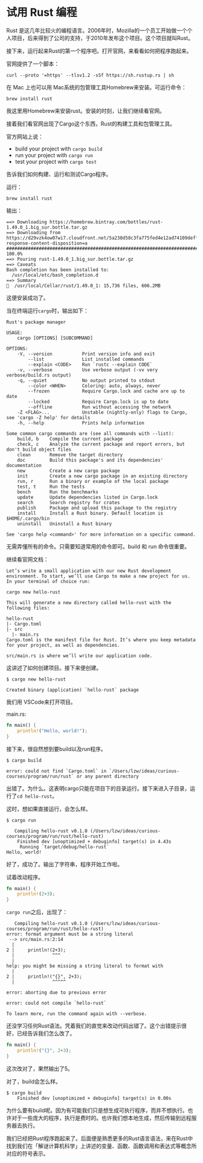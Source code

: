 #  试用 Rust 编程



Rust 是这几年比较火的编程语言。2006年时，Mozilla的一个员工开始做一个个人项目，后来得到了公司的支持，于2010年发布这个项目。这个项目就叫Rust。



接下来，运行起来Rust的第一个程序吧。打开官网，来看看如何把程序跑起来。



官网提供了一个脚本：

```shell
curl --proto '=https' --tlsv1.2 -sSf https://sh.rustup.rs | sh
```



在 Mac 上也可以用 Mac系统的包管理工具Homebrew来安装。可运行命令：

```shell
brew install rust
```



我这里用Homebrew来安装rust。安装的时刻，让我们继续看官网。



接着我们看官网出现了Cargo这个东西，Rust的构建工具和包管理工具。



官方网站上说：



- build your project with `cargo build`
- run your project with `cargo run`
- test your project with `cargo test`



告诉我们如何构建、运行和测试Cargo程序。



运行：



```shell
brew install rust
```



输出：



```shell
==> Downloading https://homebrew.bintray.com/bottles/rust-1.49.0_1.big_sur.bottle.tar.gz
==> Downloading from https://d29vzk4ow07wi7.cloudfront.net/5a238d58c3fa775fed4e12ad74109deff54a82a06cb6a3a4f51b5d37587fb319?response-content-disposition=a
######################################################################## 100.0%
==> Pouring rust-1.49.0_1.big_sur.bottle.tar.gz
==> Caveats
Bash completion has been installed to:
  /usr/local/etc/bash_completion.d
==> Summary
🍺  /usr/local/Cellar/rust/1.49.0_1: 15,736 files, 606.2MB
```



这便安装成功了。



当在终端运行`cargo`时，输出如下：



```shell
Rust's package manager

USAGE:
    cargo [OPTIONS] [SUBCOMMAND]

OPTIONS:
    -V, --version           Print version info and exit
        --list              List installed commands
        --explain <CODE>    Run `rustc --explain CODE`
    -v, --verbose           Use verbose output (-vv very verbose/build.rs output)
    -q, --quiet             No output printed to stdout
        --color <WHEN>      Coloring: auto, always, never
        --frozen            Require Cargo.lock and cache are up to date
        --locked            Require Cargo.lock is up to date
        --offline           Run without accessing the network
    -Z <FLAG>...            Unstable (nightly-only) flags to Cargo, see 'cargo -Z help' for details
    -h, --help              Prints help information

Some common cargo commands are (see all commands with --list):
    build, b    Compile the current package
    check, c    Analyze the current package and report errors, but don't build object files
    clean       Remove the target directory
    doc         Build this package's and its dependencies' documentation
    new         Create a new cargo package
    init        Create a new cargo package in an existing directory
    run, r      Run a binary or example of the local package
    test, t     Run the tests
    bench       Run the benchmarks
    update      Update dependencies listed in Cargo.lock
    search      Search registry for crates
    publish     Package and upload this package to the registry
    install     Install a Rust binary. Default location is $HOME/.cargo/bin
    uninstall   Uninstall a Rust binary

See 'cargo help <command>' for more information on a specific command.
```



无需弄懂所有的命令。只需要知道常用的命令即可。build 和 run 命令很重要。



继续看官网文档：

```
Let’s write a small application with our new Rust development environment. To start, we’ll use Cargo to make a new project for us. In your terminal of choice run:

cargo new hello-rust

This will generate a new directory called hello-rust with the following files:

hello-rust
|- Cargo.toml
|- src
  |- main.rs
Cargo.toml is the manifest file for Rust. It’s where you keep metadata for your project, as well as dependencies.

src/main.rs is where we’ll write our application code.
```


这讲述了如何创建项目。接下来便创建。



```shell
$ cargo new hello-rust

Created binary (application) `hello-rust` package
```



我们用 VSCode来打开项目。



main.rs:

```rust
fn main() {
    println!("Hello, world!");
}
```



接下来，很自然想到要build以及run程序。



```shell
$ cargo build

error: could not find `Cargo.toml` in `/Users/lzw/ideas/curious-courses/program/run/rust` or any parent directory
```



出错了。为什么。这表明cargo只能在项目下的目录运行。接下来进入子目录，运行了`cd hello-rust`。



这时，想如果直接运行，会怎么样。



```shell
$ cargo run
   
   Compiling hello-rust v0.1.0 (/Users/lzw/ideas/curious-courses/program/run/rust/hello-rust)
    Finished dev [unoptimized + debuginfo] target(s) in 4.43s
     Running `target/debug/hello-rust`
Hello, world!
```



好了，成功了。输出了字符串，程序开始工作啦。



试着改动程序。



```rust
fn main() {
    println!(2+3);
}
```



`cargo run`之后，出现了：



```
   Compiling hello-rust v0.1.0 (/Users/lzw/ideas/curious-courses/program/run/rust/hello-rust)
error: format argument must be a string literal
 --> src/main.rs:2:14
  |
2 |     println!(2+3);
  |              ^^^
  |
help: you might be missing a string literal to format with
  |
2 |     println!("{}", 2+3);
  |              ^^^^^

error: aborting due to previous error

error: could not compile `hello-rust`

To learn more, run the command again with --verbose.
```



还没学习任何Rust语法。凭着我们的直觉来改动代码出错了。这个出错提示很好，已经告诉我们怎么改了。



```rust
fn main() {
    println!("{}", 2+3);
}
```



这次改对了，果然输出了5。



对了，build会怎么样。

```shell
$ cargo build
    Finished dev [unoptimized + debuginfo] target(s) in 0.00s
```



为什么要有build呢。因为有可能我们只是想生成可执行程序，而并不想执行。也许对于一些庞大的程序，执行是费时的。也许我们想本地生成，然后传输到远程服务器去执行。



我们已经把Rust程序跑起来了。后面便是熟悉更多的Rust语言语法，来在Rust中找到我们在「解谜计算机科学」上讲述的变量、函数、函数调用和表达式等概念所对应的符号表示。



